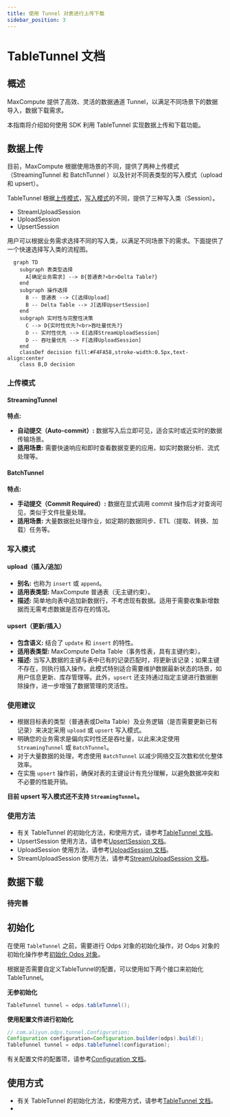 ```yaml
---
title: 使用 Tunnel 对表进行上传下载
sidebar_position: 3
---
```


# TableTunnel 文档

## 概述

MaxCompute 提供了高效、灵活的数据通道 Tunnel，以满足不同场景下的数据导入，数据下载需求。

本指南将介绍如何使用 SDK 利用 TableTunnel 实现数据上传和下载功能。

## 数据上传

目前，MaxCompute 根据使用场景的不同，提供了两种上传模式（StreamingTunnel 和 BatchTunnel
）以及针对不同表类型的写入模式（upload 和 upsert）。

TableTunnel 根据[上传模式](#上传模式)，[写入模式](#写入模式)的不同，提供了三种写入类（Session）。

- StreamUploadSession
- UploadSession
- UpsertSession

用户可以根据业务需求选择不同的写入类，以满足不同场景下的需求。下面提供了一个快速选择写入类的流程图。


```mermaid 快速选择上传模式
  graph TD
    subgraph 表类型选择
      A[确定业务需求] --> B{普通表?<br>Delta Table?}
    end
    subgraph 操作选择
      B -- 普通表 --> C[选择Upload]
      B -- Delta Table --> J[选择UpsertSession]
    end
    subgraph 实时性与完整性决策
      C --> D{实时性优先?<br>吞吐量优先?}
      D -- 实时性优先 --> E[选择StreamUploadSession]
      D -- 吞吐量优先 --> F[选择UploadSession]
    end
    classDef decision fill:#F4FA58,stroke-width:0.5px,text-align:center
    class B,D decision
```


### 上传模式

#### StreamingTunnel

**特点:**
- **自动提交（Auto-commit）:** 数据写入后立即可见，适合实时或近实时的数据传输场景。
- **适用场景:** 需要快速响应和即时查看数据变更的应用，如实时数据分析、流式处理等。

#### BatchTunnel

**特点:**
- **手动提交（Commit Required）:** 数据在显式调用 commit 操作后才对查询可见，类似于文件批量处理。
- **适用场景:** 大量数据批处理作业，如定期的数据同步、ETL（提取、转换、加载）任务等。

### 写入模式

#### upload（插入/追加）

- **别名:** 也称为 `insert` 或 `append`。
- **适用表类型:** MaxCompute 普通表（无主键约束）。
- **描述:** 简单地向表中追加新数据行，不考虑现有数据。适用于需要收集新增数据而无需考虑数据是否存在的情况。

#### upsert（更新/插入）

- **包含语义:** 结合了 `update` 和 `insert` 的特性。
- **适用表类型:** MaxCompute Delta Table（事务性表，具有主键约束）。
- **描述:** 当写入数据的主键与表中已有的记录匹配时，将更新该记录；如果主键不存在，则执行插入操作。此模式特别适合需要维护数据最新状态的场景，如用户信息更新、库存管理等。此外，`upsert` 还支持通过指定主键进行数据删除操作，进一步增强了数据管理的灵活性。

### 使用建议

- 根据目标表的类型（普通表或Delta Table）及业务逻辑（是否需要更新已有记录）来决定采用 `upload` 或 `upsert` 写入模式。
- 明确您的业务需求是偏向实时性还是吞吐量，以此来决定使用 `StreamingTunnel` 或 `BatchTunnel`。
- 对于大量数据的处理，考虑使用 `BatchTunnel` 以减少网络交互次数和优化整体效率。
- 在实施 `upsert` 操作前，确保对表的主键设计有充分理解，以避免数据冲突和不必要的性能开销。

**目前 upsert 写入模式还不支持 `StreamingTunnel`。**

### 使用方法
- 有关 TableTunnel 的初始化方法，和使用方式，请参考[TableTunnel 文档](../api-reference/tunnel/TableTunnel.md)。
- UpsertSession 使用方法，请参考[UpsertSession 文档](../api-reference/tunnel/UpsertSession.md)。
- UploadSession 使用方法，请参考[UploadSession 文档](../api-reference/tunnel/UploadSession.md)。
- StreamUploadSession 使用方法，请参考[StreamUploadSession 文档](../api-reference/tunnel/StreamUploadSession.md)。


## 数据下载
### 待完善

## 初始化

在使用 `TableTunnel` 之前，需要进行 Odps 对象的初始化操作，对 Odps 对象的初始化操作参考[初始化 Odps 对象](init-odps-client.md)。

根据是否需要自定义TableTunnel的配置，可以使用如下两个接口来初始化TableTunnel。

**无参初始化**
```java
TableTunnel tunnel = odps.tableTunnel();
```

**使用配置文件进行初始化**
```java
// com.aliyun.odps.tunnel.Configuration;
Configuration configuration=Configuration.builder(odps).build();
TableTunnel tunnel = odps.tableTunnel(configuration);
```
有关配置文件的配置项，请参考[Configuration 文档](../api-reference/tunnel/Configuration.md)。


## 使用方式
- 有关 TableTunnel 的初始化方法，和使用方式，请参考[TableTunnel 文档](../api-reference/tunnel/TableTunnel.md)。
- 
